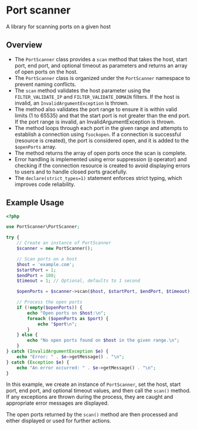 # Port scanner
A library for scanning ports on a given host

## Overview

- The `PortScanner` class provides a `scan` method that takes the host, start port, end port, and optional timeout as parameters and returns an array of open ports on the host.
- The `PortScanner` class is organized under the `PortScanner` namespace to prevent naming conflicts.
- The `scan` method validates the host parameter using the `FILTER_VALIDATE_IP` and `FILTER_VALIDATE_DOMAIN` filters. If the host is invalid, an `InvalidArgumentException` is thrown.
- The method also validates the port range to ensure it is within valid limits (1 to 65535) and that the start port is not greater than the end port. If the port range is invalid, an InvalidArgumentException is thrown.
- The method loops through each port in the given range and attempts to establish a connection using `fsockopen`. If a connection is successful (resource is created), the port is considered open, and it is added to the `$openPorts` array.
- The method returns the array of open ports once the scan is complete.
- Error handling is implemented using error suppression (`@` operator) and checking if the connection resource is created to avoid displaying errors to users and to handle closed ports gracefully.
- The `declare(strict_types=1)` statement enforces strict typing, which improves code reliability.

## Example Usage

```php
<?php

use PortScanner\PortScanner;

try {
    // Create an instance of PortScanner
    $scanner = new PortScanner();

    // Scan ports on a host
    $host = 'example.com';
    $startPort = 1;
    $endPort = 100;
    $timeout = 1; // Optional, defaults to 1 second

    $openPorts = $scanner->scan($host, $startPort, $endPort, $timeout);

    // Process the open ports
    if (!empty($openPorts)) {
        echo "Open ports on $host:\n";
        foreach ($openPorts as $port) {
            echo "$port\n";
        }
    } else {
        echo "No open ports found on $host in the given range.\n";
    }
} catch (InvalidArgumentException $e) {
    echo "Error: " . $e->getMessage() . "\n";
} catch (Exception $e) {
    echo "An error occurred: " . $e->getMessage() . "\n";
}
```

In this example, we create an instance of `PortScanner`, set the host, start port, end port, and optional timeout values, and then call the `scan()` method. If any exceptions are thrown during the process, they are caught and appropriate error messages are displayed.

The open ports returned by the `scan()` method are then processed and either displayed or used for further actions.

